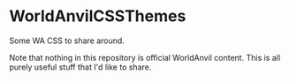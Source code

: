 # WorldAnvilCSSThemes
Some WA CSS to share around.

Note that nothing in this repository is official WorldAnvil content. This is all purely useful stuff that I'd like to share.
